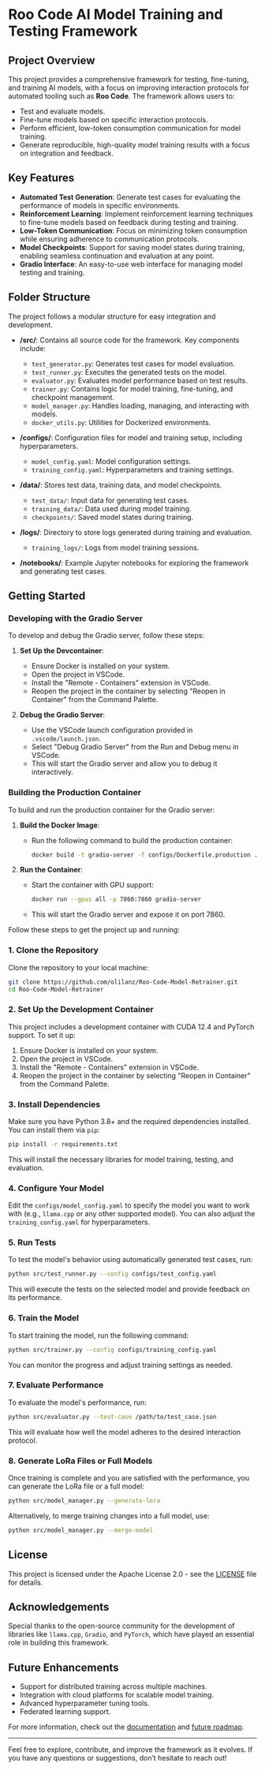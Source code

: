 # Roo Code AI Model Training and Testing Framework

## Project Overview

This project provides a comprehensive framework for testing, fine-tuning, and training AI models, with a focus on improving interaction protocols for automated tooling such as **Roo Code**. The framework allows users to:
- Test and evaluate models.
- Fine-tune models based on specific interaction protocols.
- Perform efficient, low-token consumption communication for model training.
- Generate reproducible, high-quality model training results with a focus on integration and feedback.

## Key Features

- **Automated Test Generation**: Generate test cases for evaluating the performance of models in specific environments.
- **Reinforcement Learning**: Implement reinforcement learning techniques to fine-tune models based on feedback during testing and training.
- **Low-Token Communication**: Focus on minimizing token consumption while ensuring adherence to communication protocols.
- **Model Checkpoints**: Support for saving model states during training, enabling seamless continuation and evaluation at any point.
- **Gradio Interface**: An easy-to-use web interface for managing model testing and training.

## Folder Structure

The project follows a modular structure for easy integration and development.

- **/src/**: Contains all source code for the framework. Key components include:
  - `test_generator.py`: Generates test cases for model evaluation.
  - `test_runner.py`: Executes the generated tests on the model.
  - `evaluator.py`: Evaluates model performance based on test results.
  - `trainer.py`: Contains logic for model training, fine-tuning, and checkpoint management.
  - `model_manager.py`: Handles loading, managing, and interacting with models.
  - `docker_utils.py`: Utilities for Dockerized environments.
  
- **/configs/**: Configuration files for model and training setup, including hyperparameters.
  - `model_config.yaml`: Model configuration settings.
  - `training_config.yaml`: Hyperparameters and training settings.

- **/data/**: Stores test data, training data, and model checkpoints.
  - `test_data/`: Input data for generating test cases.
  - `training_data/`: Data used during model training.
  - `checkpoints/`: Saved model states during training.

- **/logs/**: Directory to store logs generated during training and evaluation.
  - `training_logs/`: Logs from model training sessions.

- **/notebooks/**: Example Jupyter notebooks for exploring the framework and generating test cases.

## Getting Started

### Developing with the Gradio Server

To develop and debug the Gradio server, follow these steps:

1. **Set Up the Devcontainer**:
   - Ensure Docker is installed on your system.
   - Open the project in VSCode.
   - Install the "Remote - Containers" extension in VSCode.
   - Reopen the project in the container by selecting "Reopen in Container" from the Command Palette.

2. **Debug the Gradio Server**:
   - Use the VSCode launch configuration provided in `.vscode/launch.json`.
   - Select "Debug Gradio Server" from the Run and Debug menu in VSCode.
   - This will start the Gradio server and allow you to debug it interactively.

### Building the Production Container

To build and run the production container for the Gradio server:

1. **Build the Docker Image**:
   - Run the following command to build the production container:
     ```bash
     docker build -t gradio-server -f configs/Dockerfile.production .
     ```

2. **Run the Container**:
   - Start the container with GPU support:
     ```bash
     docker run --gpus all -p 7860:7860 gradio-server
     ```

   - This will start the Gradio server and expose it on port 7860.

Follow these steps to get the project up and running:

### 1. Clone the Repository

Clone the repository to your local machine:

```bash
git clone https://github.com/olilanz/Roo-Code-Model-Retrainer.git
cd Roo-Code-Model-Retrainer
```

### 2. Set Up the Development Container

This project includes a development container with CUDA 12.4 and PyTorch support. To set it up:

1. Ensure Docker is installed on your system.
2. Open the project in VSCode.
3. Install the "Remote - Containers" extension in VSCode.
4. Reopen the project in the container by selecting "Reopen in Container" from the Command Palette.

### 3. Install Dependencies

Make sure you have Python 3.8+ and the required dependencies installed. You can install them via `pip`:

```bash
pip install -r requirements.txt
```

This will install the necessary libraries for model training, testing, and evaluation.

### 4. Configure Your Model

Edit the `configs/model_config.yaml` to specify the model you want to work with (e.g., `llama.cpp` or any other supported model). You can also adjust the `training_config.yaml` for hyperparameters.

### 5. Run Tests

To test the model's behavior using automatically generated test cases, run:

```bash
python src/test_runner.py --config configs/test_config.yaml
```

This will execute the tests on the selected model and provide feedback on its performance.

### 6. Train the Model

To start training the model, run the following command:

```bash
python src/trainer.py --config configs/training_config.yaml
```

You can monitor the progress and adjust training settings as needed.

### 7. Evaluate Performance

To evaluate the model's performance, run:

```bash
python src/evaluator.py --test-case /path/to/test_case.json
```

This will evaluate how well the model adheres to the desired interaction protocol.

### 8. Generate LoRa Files or Full Models

Once training is complete and you are satisfied with the performance, you can generate the LoRa file or a full model:

```bash
python src/model_manager.py --generate-lora
```

Alternatively, to merge training changes into a full model, use:

```bash
python src/model_manager.py --merge-model
```

## License

This project is licensed under the Apache License 2.0 - see the [LICENSE](LICENSE) file for details.

## Acknowledgements

Special thanks to the open-source community for the development of libraries like `llama.cpp`, `Gradio`, and `PyTorch`, which have played an essential role in building this framework.

## Future Enhancements

- Support for distributed training across multiple machines.
- Integration with cloud platforms for scalable model training.
- Advanced hyperparameter tuning tools.
- Federated learning support.

For more information, check out the [documentation](./docs/) and [future roadmap](09-FUTURE.md).

---

Feel free to explore, contribute, and improve the framework as it evolves. If you have any questions or suggestions, don’t hesitate to reach out!

